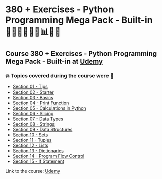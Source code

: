 # 380 + Exercises - Python Programming Mega Pack - Built-in 👩🏻‍💻🤯🐍🤖📊🎲💽
## Course 380 + Exercises - Python Programming Mega Pack - Built-in at [Udemy](https://www.udemy.com/course/python-programming-modules-packages/)
### 💥 Topics covered during the course were 🚀
- [Section 01 - Tips](https://github.com/romulovieira777/380_Exercises_Python_Programming_Mega_Pack_Builtin/tree/master/Section_01_Tips)
- [Section 02 - Starter](https://github.com/romulovieira777/380_Exercises_Python_Programming_Mega_Pack_Builtin/tree/master/Section_02_Starter)
- [Section 03 - Basics](https://github.com/romulovieira777/380_Exercises_Python_Programming_Mega_Pack_Builtin/tree/master/Section_03_Basics)
- [Section 04 - Print Function](https://github.com/romulovieira777/380_Exercises_Python_Programming_Mega_Pack_Builtin/tree/master/Section_04_Print_Function)
- [Section 05 - Calculations in Python](https://github.com/romulovieira777/380_Exercises_Python_Programming_Mega_Pack_Builtin/tree/master/Section_05_Calculations_in_Python)
- [Section 06 - Slicing](https://github.com/romulovieira777/380_Exercises_Python_Programming_Mega_Pack_Builtin/tree/master/Section_06_Slicing)
- [Section 07 - Data Types](https://github.com/romulovieira777/380_Exercises_Python_Programming_Mega_Pack_Builtin/tree/master/Section_07_Data_Types)
- [Section 08 - Strings](https://github.com/romulovieira777/380_Exercises_Python_Programming_Mega_Pack_Builtin/tree/master/Section_08_Strings)
- [Section 09 - Data Structures](https://github.com/romulovieira777/380_Exercises_Python_Programming_Mega_Pack_Builtin/tree/master/Section_09_Data_Structures)
- [Section 10 - Sets](https://github.com/romulovieira777/380_Exercises_Python_Programming_Mega_Pack_Builtin/tree/master/Section_10_Sets)
- [Section 11 - Tuples](https://github.com/romulovieira777/380_Exercises_Python_Programming_Mega_Pack_Builtin/tree/master/Section_11_Tuples)
- [Section 12 - Lists](https://github.com/romulovieira777/380_Exercises_Python_Programming_Mega_Pack_Builtin/tree/master/Section_12_Lists)
- [Section 13 - Dictionaries](https://github.com/romulovieira777/380_Exercises_Python_Programming_Mega_Pack_Builtin/tree/master/Section_13_Dictionaries)
- [Section 14 - Program Flow Control](https://github.com/romulovieira777/380_Exercises_Python_Programming_Mega_Pack_Builtin/tree/master/Section_14_Program_Flow_Control)
- [Section 15 - If Statement]()

Link to the course: [Udemy](https://www.udemy.com/course/python-programming-modules-packages/)